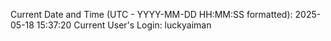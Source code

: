 Current Date and Time (UTC - YYYY-MM-DD HH:MM:SS formatted): 2025-05-18 15:37:20
Current User's Login: luckyaiman
